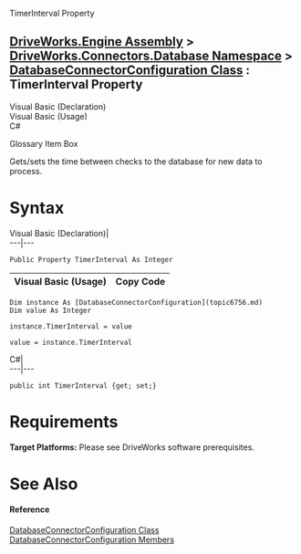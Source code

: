 TimerInterval Property   
  
[DriveWorks.Engine Assembly](topic2156.md) > [DriveWorks.Connectors.Database Namespace](topic6754.md) > [DatabaseConnectorConfiguration Class](topic6756.md) : TimerInterval Property  
---  
  
Visual Basic (Declaration)    
Visual Basic (Usage)    
C# 

Glossary Item Box

Gets/sets the time between checks to the database for new data to process. 

# Syntax

Visual Basic (Declaration)|   
---|---  
      
    
    Public Property TimerInterval As Integer  
  
Visual Basic (Usage)| Copy Code  
---|---  
      
    
    Dim instance As [DatabaseConnectorConfiguration](topic6756.md)
    Dim value As Integer
     
    instance.TimerInterval = value
     
    value = instance.TimerInterval  
  
C#|   
---|---  
      
    
    public int TimerInterval {get; set;}  
  
# Requirements

**Target Platforms:** Please see DriveWorks software prerequisites.

# See Also

#### Reference

[DatabaseConnectorConfiguration Class](topic6756.md)   
[DatabaseConnectorConfiguration Members](topic6757.md)


